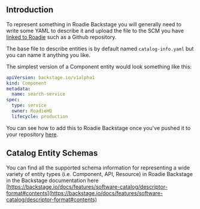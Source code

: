 
## Introduction

To represent something in Roadie Backstage you will generally need to write some YAML to describe it and upload the file to the SCM you have [linked to Roadie](../../getting-started/install-github-app) such as a Github repository.

The base file to describe entities is by default named `catalog-info.yaml` but you can name it anything you like. 

The simplest version of a Component entity would look something like this:

```yaml
apiVersion: backstage.io/v1alpha1
kind: Component
metadata:
  name: search-service
spec:
  type: service
  owner: RoadieHQ
  lifecycle: production
```

You can see how to add this to Roadie Backstage once you've pushed it to your repository [here](../../getting-started/adding-components/). 

## Catalog Entity Schemas

You can find all the supported schema information for representing a wide variety of entity types (i.e. Component, API, Resource) in Roadie Backstage in the Backstage documentation here [https://backstage.io/docs/features/software-catalog/descriptor-format#contents](https://backstage.io/docs/features/software-catalog/descriptor-format#contents)


